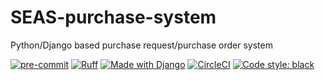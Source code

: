 # SEAS-purchase-system

Python/Django based purchase request/purchase order system

[![pre-commit](https://img.shields.io/badge/pre--commit-enabled-brightgreen?logo=pre-commit&logoColor=white)](https://github.com/pre-commit/pre-commit)
[![Ruff](https://img.shields.io/endpoint?url=https://raw.githubusercontent.com/charliermarsh/ruff/main/assets/badge/v2.json)](https://github.com/astral-sh/ruff)
[![Made with Django](https://www.djangoproject.com/m/img/badges/djangomade124x25.gif)](http://www.djangoproject.com/)
[![CircleCI](https://dl.circleci.com/status-badge/img/gh/wsutc/SEAS-purchase-system/tree/main.svg?style=svg)](https://dl.circleci.com/status-badge/redirect/gh/wsutc/SEAS-purchase-system/tree/main)
[![Code style: black](https://img.shields.io/badge/code%20style-black-000000.svg)](https://github.com/ambv/black)
